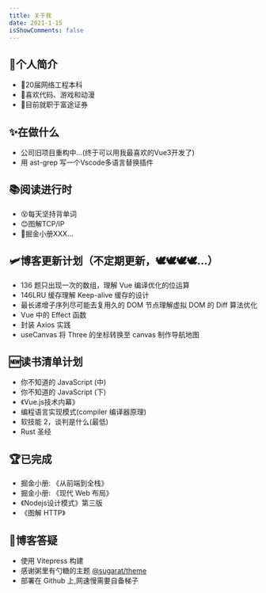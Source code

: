 ```yaml
---
title: 关于我
date: 2021-1-15
isShowComments: false
---
```


## 👋个人简介

- 🙌20届网络工程本科
- 🙌喜欢代码、游戏和动漫
- 🙌目前就职于富途证券

## ✨在做什么

- 公司旧项目重构中...(终于可以用我最喜欢的Vue3开发了)
- 用 ast-grep 写一个Vscode多语言替换插件

## 📚阅读进行时

- 😵每天坚持背单词
- 😊图解TCP/IP
- 🤔掘金小册XXX...

## 🛩️博客更新计划（不定期更新，🕊🕊🕊🕊...）

- 136 题只出现一次的数组，理解 Vue 编译优化的位运算
- 146LRU 缓存理解 Keep-alive 缓存的设计
- 最长递增子序列尽可能去复用久的 DOM 节点理解虚拟 DOM 的 Diff 算法优化
- Vue 中的 Effect 函数
- 封装 Axios 实践
- useCanvas 将 Three 的坐标转换至 canvas 制作导航地图

## 🆕读书清单计划

- 你不知道的 JavaScript (中)
- 你不知道的 JavaScript (下)
- 《Vue.js技术内幕》
- 编程语言实现模式(compiler 编译器原理)
- 软技能 2，谈判是什么(最低)
- Rust 圣经

## 🏆已完成

- 掘金小册: 《从前端到全栈》
- 掘金小册: 《现代 Web 布局》
- 《Nodejs设计模式》第三版
- 《图解 HTTP》

## 👏博客答疑

- 使用 Vitepress 构建
- 感谢粥里有勺糖的主题 [@sugarat/theme](https://github.com/ATQQ/sugar-blog)
- 部署在 Github 上,网速慢需要自备梯子